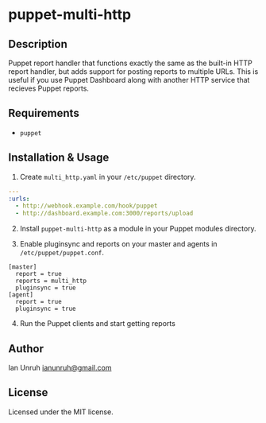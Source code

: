 puppet-multi-http
=================

Description
-----------

Puppet report handler that functions exactly the same as the built-in HTTP report handler, but
adds support for posting reports to multiple URLs. This is useful if you use Puppet Dashboard along
with another HTTP service that recieves Puppet reports.

Requirements
------------

* `puppet`

Installation & Usage
--------------------

1. Create `multi_http.yaml` in your `/etc/puppet` directory.

```yaml
---
:urls:
  - http://webhook.example.com/hook/puppet
  - http://dashboard.example.com:3000/reports/upload
```

2. Install `puppet-multi-http` as a module in your Puppet modules directory.

3. Enable pluginsync and reports on your master and agents in `/etc/puppet/puppet.conf`.

```
[master]
  report = true
  reports = multi_http
  pluginsync = true
[agent]
  report = true
  pluginsync = true
```

4. Run the Puppet clients and start getting reports

Author
------

Ian Unruh <ianunruh@gmail.com>


License
-------

Licensed under the MIT license.
